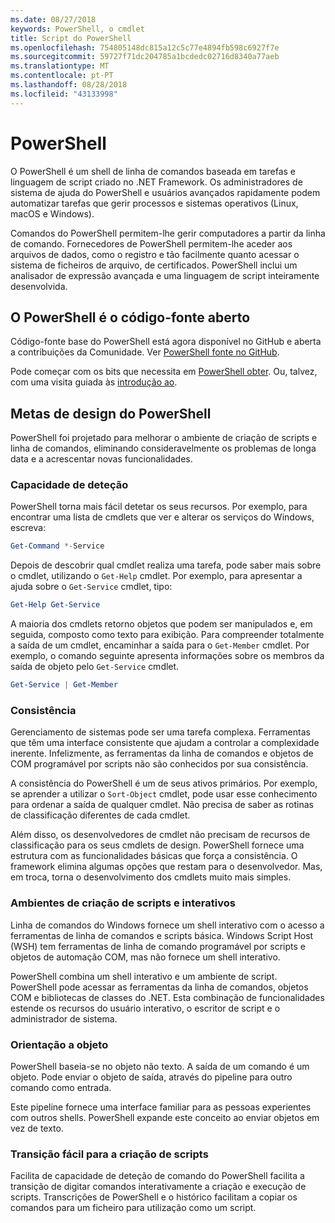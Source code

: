 ```yaml
---
ms.date: 08/27/2018
keywords: PowerShell, o cmdlet
title: Script do PowerShell
ms.openlocfilehash: 754805148dc815a12c5c77e4894fb598c6927f7e
ms.sourcegitcommit: 59727f71dc204785a1bcdedc02716d8340a77aeb
ms.translationtype: MT
ms.contentlocale: pt-PT
ms.lasthandoff: 08/28/2018
ms.locfileid: "43133998"
---
```

# <a name="powershell"></a>PowerShell

O PowerShell é um shell de linha de comandos baseada em tarefas e linguagem de script criado no .NET Framework.
Os administradores de sistema de ajuda do PowerShell e usuários avançados rapidamente podem automatizar tarefas que gerir processos e sistemas operativos (Linux, macOS e Windows).

Comandos do PowerShell permitem-lhe gerir computadores a partir da linha de comando. Fornecedores de PowerShell permitem-lhe aceder aos arquivos de dados, como o registro e tão facilmente quanto acessar o sistema de ficheiros de arquivo, de certificados. PowerShell inclui um analisador de expressão avançada e uma linguagem de script inteiramente desenvolvida.

## <a name="powershell-is-open-source"></a>O PowerShell é o código-fonte aberto

Código-fonte base do PowerShell está agora disponível no GitHub e aberta a contribuições da Comunidade.
Ver [PowerShell fonte no GitHub](https://github.com/powershell/powershell).

Pode começar com os bits que necessita em [PowerShell obter](https://github.com/PowerShell/PowerShell#get-powershell).
Ou, talvez, com uma visita guiada às [introdução ao](https://github.com/PowerShell/PowerShell/blob/master/docs/learning-powershell).

## <a name="powershell-design-goals"></a>Metas de design do PowerShell

PowerShell foi projetado para melhorar o ambiente de criação de scripts e linha de comandos, eliminando consideravelmente os problemas de longa data e a acrescentar novas funcionalidades.

### <a name="discoverability"></a>Capacidade de deteção

PowerShell torna mais fácil detetar os seus recursos. Por exemplo, para encontrar uma lista de cmdlets que ver e alterar os serviços do Windows, escreva:

```powershell
Get-Command *-Service
```

Depois de descobrir qual cmdlet realiza uma tarefa, pode saber mais sobre o cmdlet, utilizando o `Get-Help` cmdlet. Por exemplo, para apresentar a ajuda sobre o `Get-Service` cmdlet, tipo:

```powershell
Get-Help Get-Service
```

A maioria dos cmdlets retorno objetos que podem ser manipulados e, em seguida, composto como texto para exibição. Para compreender totalmente a saída de um cmdlet, encaminhar a saída para o `Get-Member` cmdlet. Por exemplo, o comando seguinte apresenta informações sobre os membros da saída de objeto pelo `Get-Service` cmdlet.

```powershell
Get-Service | Get-Member
```

### <a name="consistency"></a>Consistência

Gerenciamento de sistemas pode ser uma tarefa complexa. Ferramentas que têm uma interface consistente que ajudam a controlar a complexidade inerente. Infelizmente, as ferramentas da linha de comandos e objetos de COM programável por scripts não são conhecidos por sua consistência.

A consistência do PowerShell é um de seus ativos primários. Por exemplo, se aprender a utilizar o `Sort-Object` cmdlet, pode usar esse conhecimento para ordenar a saída de qualquer cmdlet. Não precisa de saber as rotinas de classificação diferentes de cada cmdlet.

Além disso, os desenvolvedores de cmdlet não precisam de recursos de classificação para os seus cmdlets de design. PowerShell fornece uma estrutura com as funcionalidades básicas que força a consistência. O framework elimina algumas opções que restam para o desenvolvedor. Mas, em troca, torna o desenvolvimento dos cmdlets muito mais simples.

### <a name="interactive-and-scripting-environments"></a>Ambientes de criação de scripts e interativos

Linha de comandos do Windows fornece um shell interativo com o acesso a ferramentas de linha de comandos e scripts básica. Windows Script Host (WSH) tem ferramentas de linha de comando programável por scripts e objetos de automação COM, mas não fornece um shell interativo.

PowerShell combina um shell interativo e um ambiente de script. PowerShell pode acessar as ferramentas da linha de comandos, objetos COM e bibliotecas de classes do .NET. Esta combinação de funcionalidades estende os recursos do usuário interativo, o escritor de script e o administrador de sistema.

### <a name="object-orientation"></a>Orientação a objeto

PowerShell baseia-se no objeto não texto. A saída de um comando é um objeto. Pode enviar o objeto de saída, através do pipeline para outro comando como entrada.

Este pipeline fornece uma interface familiar para as pessoas experientes com outros shells. PowerShell expande este conceito ao enviar objetos em vez de texto.

### <a name="easy-transition-to-scripting"></a>Transição fácil para a criação de scripts

Facilita de capacidade de deteção de comando do PowerShell facilita a transição de digitar comandos interativamente a criação e execução de scripts. Transcrições de PowerShell e o histórico facilitam a copiar os comandos para um ficheiro para utilização como um script.
